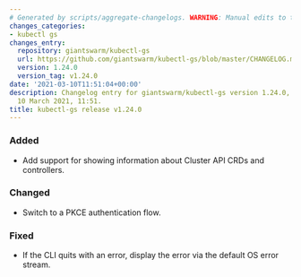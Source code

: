 ```yaml
---
# Generated by scripts/aggregate-changelogs. WARNING: Manual edits to this files will be overwritten.
changes_categories:
- kubectl gs
changes_entry:
  repository: giantswarm/kubectl-gs
  url: https://github.com/giantswarm/kubectl-gs/blob/master/CHANGELOG.md#1240---2021-03-10
  version: 1.24.0
  version_tag: v1.24.0
date: '2021-03-10T11:51:04+00:00'
description: Changelog entry for giantswarm/kubectl-gs version 1.24.0, published on
  10 March 2021, 11:51.
title: kubectl-gs release v1.24.0
---
```


### Added
- Add support for showing information about Cluster API CRDs and controllers.
### Changed
- Switch to a PKCE authentication flow.
### Fixed
- If the CLI quits with an error, display the error via the default OS error stream.
